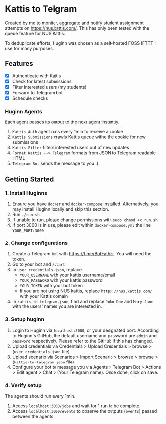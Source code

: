 # Kattis to Telgram
Created by me to monitor, aggregate and notify student assignment attempts on https://nus.kattis.com/. This has only been tested with the queue feature for NUS Kattis.

To deduplicate efforts, Huginn was chosen as a self-hosted FOSS IFTTT I use for many purposes. 

## Features
- [x] Authenticate with Kattis
- [x] Check for latest submissions
- [x] Filter interested users (my students)
- [x] Forward to Telegram bot
- [x] Schedule checks

### Huginn Agents
Each agent passes its output to the next agent instantly.
1. `Kattis Auth` agent runs every 1min to receive a cookie
1. `Kattis Submissions` crawls Kattis queue withe the cookie for new submissions
1. `Kattis Filter` filters interested users out of new updates
1. `Format Kattis --> Telegram` formats from JSON to Telegram readable HTML
1. `Telegram Bot` sends the message to you :)

## Getting Started
### 1. Install Huginns
1. Ensure you have `docker` and `docker-compose` installed. Alternatively, you may install Huginn locally and skip this section.
1. Run `./run.sh`.
1. If unable to run, please change permissions with `sudo chmod +x run.sh`.
1. If port 3000 is in use, please edit within `docker-compose.yml` the line `YOUR_PORT:3000`

### 2. Change configurations
1. Create a Telegram bot with https://t.me/BotFather. You will need the token.
1. Go to your bot and `/start`
1. In `user_credentials.json`, replace
	- `YOUR_USERNAME` with your kattis username/email
	- `YOUR_PASSWORD` with your kattis password
	- `YOUR_TOKEN` with your bot token
	- If you are not using NUS kattis, replace `https://nus.kattis.com/` with your Kattis domain
1. In `kattis-to-telegram.json`, find and replace `John Doe` and `Mary Jane` with the users' names you are interested in.

### 3. Setup huginn
1. Login to Huginn via `localhost:3000`, or your designated port.
	According to Huginn's GitHub, the default username and password are `admin` and `password` respectively. Please refer to the GitHub if this has changed.
1. Upload credentials via Credentials > Upload Credentials > browse > (`user_credentials.json` file)
1. Upload scenario via Scenarios > Import Scenario > browse > browse > (`kattis-to-telegram.json` file)
1. Configure your bot to message you via Agents > Telegram Bot > Actions > Edit agent > Chat > (Your Telegram name). Once done, click on save.

### 4. Verify setup
The agents should run every 1min.
1. Access `localhost:3000/jobs` and wait for 1 run to be complete.
1. Access `localhost:3000/events` to observe the outputs (`events`) passed between the agents.